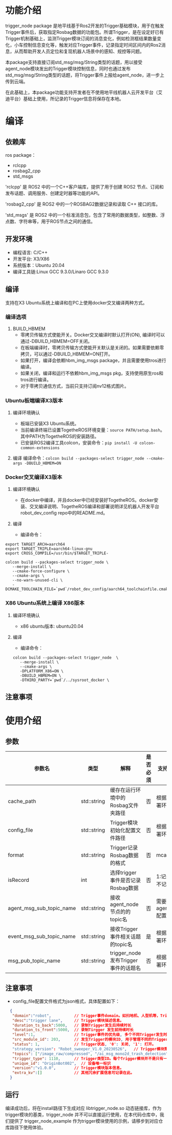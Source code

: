 # 功能介绍

trigger_node package 是地平线基于Ros2开发的Trigger基础模块，用于在触发Trigger事件后，获取指定Rosbag数据的功能包。所谓Trigger，是在设定好已有Trigger机制基础上，监测Trigger模块订阅的消息变化，例如检测框结果数量变化，小车控制信息变化等，触发对应Trigger事件，记录指定时间区间内的Ros2消息，从而帮助开发人员定位和复现机器人场景中的感知、规控等问题。

本package支持直接订阅std_msg/msg/String类型的话题，用以接受agent_node模块发出的Trigger模块控制信息，同时也通过发布std_msg/msg/String类型的话题，将Trigger事件上报给agent_node，进一步上传到云端。

在此基础上，本package功能支持开发者在不使用地平线机器人云开发平台（艾迪平台）基础上使用，所记录的Trigger信息将保存在本地。


# 编译

## 依赖库

ros package：

- rclcpp
- rosbag2_cpp
- std_msgs

'rclcpp' 是 ROS2 中的一个C++客户端库，提供了用于创建 ROS2 节点、订阅和发布话题、调用服务、创建定时器等功能的API。

'rosbag2_cpp' 是 ROS2 中的一个ROSBAG2数据记录和读取 C++ 接口的库。

'std_msgs' 是 ROS2 中的一个标准消息包，包含了常用的数据类型，如整数、浮点数、字符串等，用于ROS节点之间的通信。

## 开发环境

- 编程语言: C/C++
- 开发平台: X3/X86
- 系统版本：Ubuntu 20.04
- 编译工具链:Linux GCC 9.3.0/Linaro GCC 9.3.0

## 编译

 支持在X3 Ubuntu系统上编译和在PC上使用docker交叉编译两种方式。

### 编译选项

1. BUILD_HBMEM
   - 零拷贝传输方式使能开关。Docker交叉编译时默认打开(ON), 编译时可以通过-DBUILD_HBMEM=OFF关闭。
   - 在板端编译时，零拷贝传输方式使能开关默认是关闭的。如果需要依赖零拷贝，可以通过-DBUILD_HBMEM=ON打开。
   - 如果打开，编译会依赖hbm_img_msgs package，并且需要使用tros进行编译。
   - 如果关闭，编译和运行不依赖hbm_img_msgs pkg，支持使用原生ros和tros进行编译。
   - 对于零拷贝通信方式，当前只支持订阅nv12格式图片。

### Ubuntu板端编译X3版本

1. 编译环境确认
   - 板端已安装X3 Ubuntu系统。
   - 当前编译终端已设置TogetheROS环境变量：`source PATH/setup.bash`。其中PATH为TogetheROS的安装路径。
   - 已安装ROS2编译工具colcon，安装命令：`pip install -U colcon-common-extensions`

2. 编译
 编译命令：`colcon build --packages-select trigger_node --cmake-args -DBUILD_HBMEM=ON`


### Docker交叉编译X3版本

1. 编译环境确认

   - 在docker中编译，并且docker中已经安装好TogetheROS。docker安装、交叉编译说明、TogetheROS编译和部署说明详见机器人开发平台robot_dev_config repo中的README.md。

2. 编译

   - 编译命令：

```shell
export TARGET_ARCH=aarch64
export TARGET_TRIPLE=aarch64-linux-gnu
export CROSS_COMPILE=/usr/bin/$TARGET_TRIPLE-

colcon build --packages-select trigger_node \
   --merge-install \
   --cmake-force-configure \
   --cmake-args \
   --no-warn-unused-cli \
   -DCMAKE_TOOLCHAIN_FILE=`pwd`/robot_dev_config/aarch64_toolchainfile.cmake
```

### X86 Ubuntu系统上编译 X86版本

1. 编译环境确认

   - x86 ubuntu版本: ubuntu20.04

2. 编译

   - 编译命令：

   ```shell
   colcon build --packages-select trigger_node  \
      --merge-install \
      --cmake-args \
      -DPLATFORM_X86=ON \
      -DBUILD_HBMEM=ON \
      -DTHIRD_PARTY=`pwd`/../sysroot_docker \
   ```

## 注意事项

# 使用介绍

## 参数

| 参数名                 | 类型        | 解释                                        | 是否必须 | 支持的配置           | 默认值                        |
| ---------------------- | ----------- | ------------------------------------------- | -------- | -------------------- | ----------------------------- |
| cache_path  | std::string | 缓存在运行环境中的Rosbag文件夹路径 | 否      | 根据实际部署环境配置 | /home/hobot/recorder/ |
| config_file | std::string | Trigger模块初始化配置文件路径 | 否 | 根据实际部署环境配置 | config/trigger_config.json |
| format | std::string | Trigger记录Rosbag数据的格式 | 否 | mcap | mcap |
| isRecord | int | 选择trigger事件是否记录Rosbag数据 | 否 | 1:记录 / 0:不记录 | 0 |
| agent_msg_sub_topic_name  | std::string | 接收agent_node节点的的topic名 | 否      | 需要与agent_node配置一致 | /hobot_agent |
| event_msg_sub_topic_name  | std::string | 接收Trigger事件相关话题的topic名 | 是      | 根据实际部署环境配置 |  |
| msg_pub_topic_name  | std::string | trigger_node发布Trigger事件的话题名 | 否      | 根据实际部署环境配置 | /hobot_trigger |

## 注意事项

- config_file配置文件格式为json格式，具体配置如下：
```json
  {
   "domain":"robot",          // Trigger事件domain。如扫地机、人型机等，Trigger类型不同，通过domain区分不同领域类型机器人Trigger。
   "desc":"trigger lane",     // Trigger模块描述信息。
   "duration_ts_back":5000,   // 录制Trigger发生后持续时长
   "duration_ts_front":5000,  // 录制Tirgger 发生前持续时长
   "level":1,                 // Trigger事件的优先级, 多个不同Trigger发生时, 可利用一个总节点，筛选一些高优或低优的Trigger事件。
   "src_module_id": 203,      // 发生Trigger的模块ID, 用于管理不同的Trigger模块, 满足业务不同Trigger模块管理需求。
   "status": 1,               // Trigger状态, '0': 关闭, '1': 打开。
   "strategy_version": "Robot_sweeper_V1.0_20230526",   // Trigger模块策略的版本号。
   "topics": ["/image_raw/compressed", "/ai_msg_mono2d_trash_detection"],  // 需要记录的话题list，包含话题名。
   "trigger_type": 1110,      // Trigger类型ID。每个Trigger模块并不是只有一种触发情况，比如检测到2个垃圾触发是一种类型，检测到3个垃圾是一种类型。
   "unique_id": "OriginBot002",  // 设备唯一标识
   "version":"v1.0.0",        // Trigger模块版本信息。
   "extra_kv":[]              // 其他冗余扩展信息可记录在此。
  }
```

## 运行

编译成功后，将在install路径下生成对应 libtrigger_node.so 动态链接库，作为trigger模块的基类，trigger_node 并不可以直接运行使用，在本代码仓库中，我们提供了 trigger_node_example 作为trigger模块使用的示例，请移步到对应仓库路径下使用体验。
